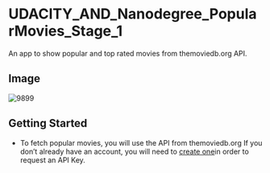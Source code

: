 # UDACITY_AND_Nanodegree_PopularMovies_Stage_1
An app to show popular and top rated movies from themoviedb.org API.

## Image
![9899](https://user-images.githubusercontent.com/28923748/45020021-1e694600-b02e-11e8-861f-4bb2462a9406.png)


## Getting Started

* To fetch popular movies, you will use the API from themoviedb.org
If you don’t already have an account, you will need to [create one](https://www.themoviedb.org/account/signup)in order to request an API Key.


